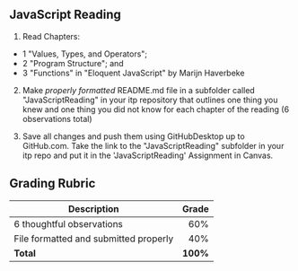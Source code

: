 ## JavaScript Reading
1. Read Chapters:
- 1 "Values, Types, and Operators";
- 2 "Program Structure"; and
- 3 "Functions" in
"Eloquent JavaScript" by Marijn Haverbeke

2. Make *properly formatted* README.md file in a subfolder called "JavaScriptReading" in your itp repository that outlines one thing you knew and one thing you did not know for each chapter of the reading (6 observations total)

3. Save all changes and push them using GitHubDesktop up to GitHub.com. Take the link to the "JavaScriptReading" subfolder in your itp repo and put it in the 'JavaScriptReading' Assignment in Canvas.

## Grading Rubric
Description|Grade
---|---:|
6 thoughtful observations | 60%
File formatted and submitted properly | 40%
**Total** | **100%**